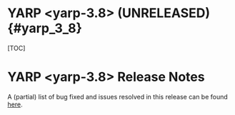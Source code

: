 YARP <yarp-3.8> (UNRELEASED)                                         {#yarp_3_8}
============================

[TOC]

YARP <yarp-3.8> Release Notes
=============================


A (partial) list of bug fixed and issues resolved in this release can be found
[here](https://github.com/robotology/yarp/issues?q=label%3A%22Fixed+in%3A+YARP+yarp-3.8%22).

